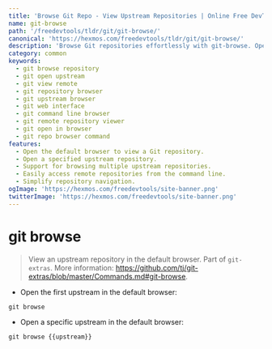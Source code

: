 ```yaml
---
title: 'Browse Git Repo - View Upstream Repositories | Online Free DevTools by Hexmos'
name: git-browse
path: '/freedevtools/tldr/git/git-browse/'
canonical: 'https://hexmos.com/freedevtools/tldr/git/git-browse/'
description: 'Browse Git repositories effortlessly with git-browse. Open upstream repositories in your default browser for easy access. Free online tool, no registration required.'
category: common
keywords:
  - git browse repository
  - git open upstream
  - git view remote
  - git repository browser
  - git upstream browser
  - git web interface
  - git command line browser
  - git remote repository viewer
  - git open in browser
  - git repo browser command
features:
  - Open the default browser to view a Git repository.
  - Open a specified upstream repository.
  - Support for browsing multiple upstream repositories.
  - Easily access remote repositories from the command line.
  - Simplify repository navigation.
ogImage: 'https://hexmos.com/freedevtools/site-banner.png'
twitterImage: 'https://hexmos.com/freedevtools/site-banner.png'
---
```


# git browse

> View an upstream repository in the default browser.
> Part of `git-extras`.
> More information: <https://github.com/tj/git-extras/blob/master/Commands.md#git-browse>.

- Open the first upstream in the default browser:

`git browse`

- Open a specific upstream in the default browser:

`git browse {{upstream}}`
